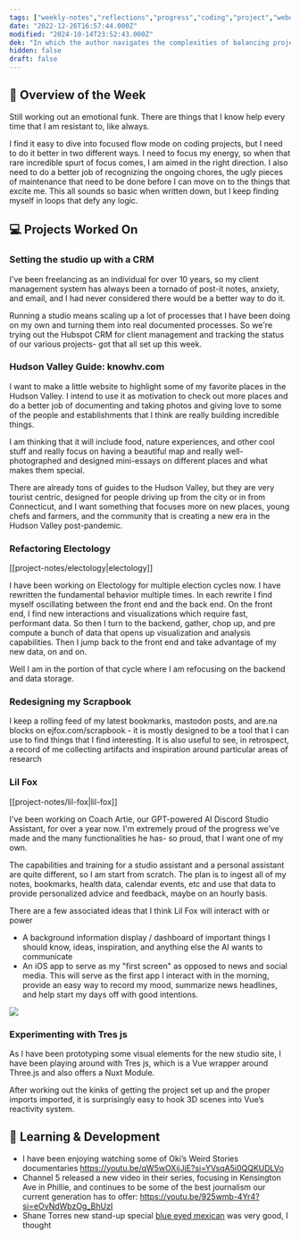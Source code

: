 ```yaml
---
tags: ["weekly-notes","reflections","progress","coding","project","webdesign","vue","data","visualization","design"]
date: "2022-12-26T16:57:44.000Z"
modified: "2024-10-14T23:52:43.000Z"
dek: "In which the author navigates the complexities of balancing project management, coding challenges, and personal AI development while exploring new ways to showcase the Hudson Valley and enhance personal organization."
hidden: false
draft: false
---
```

## 🌟 Overview of the Week

Still working out an emotional funk. There are things that I know help every time that I am resistant to, like always.

I find it easy to dive into focused flow mode on coding projects, but I need to do it better in two different ways. I need to focus my energy, so when that rare incredible spurt of focus comes, I am aimed in the right direction. I also need to do a better job of recognizing the ongoing chores, the ugly pieces of maintenance that need to be done before I can move on to the things that excite me. This all sounds so basic when written down, but I keep finding myself in loops that defy any logic.

## 💻 Projects Worked On

### Setting the studio up with a CRM

I've been freelancing as an individual for over 10 years, so my client management system has always been a tornado of post-it notes, anxiety, and email, and I had never considered there would be a better way to do it.

Running a studio means scaling up a lot of processes that I have been doing on my own and turning them into real documented processes. So we're trying out the Hubspot CRM for client management and tracking the status of our various projects- got that all set up this week.

### Hudson Valley Guide: knowhv.com

I want to make a little website to highlight some of my favorite places in the Hudson Valley. I intend to use it as motivation to check out more places and do a better job of documenting and taking photos and giving love to some of the people and establishments that I think are really building incredible things.

I am thinking that it will include food, nature experiences, and other cool stuff and really focus on having a beautiful map and really well-photographed and designed mini-essays on different places and what makes them special.

There are already tons of guides to the Hudson Valley, but they are very tourist centric, designed for people driving up from the city or in from Connecticut, and I want something that focuses more on new places, young chefs and farmers, and the community that is creating a new era in the Hudson Valley post-pandemic.

### Refactoring Electology

[[project-notes/electology|electology]]

I have been working on Electology for multiple election cycles now. I have rewritten the fundamental behavior multiple times. In each rewrite I find myself oscillating between the front end and the back end. On the front end, I find new interactions and visualizations which require fast, performant data. So then I turn to the backend, gather, chop up, and pre compute a bunch of data that opens up visualization and analysis capabilities. Then I jump back to the front end and take advantage of my new data, on and on.

Well I am in the portion of that cycle where I am refocusing on the backend and data storage.

### Redesigning my Scrapbook

I keep a rolling feed of my latest bookmarks, mastodon posts, and are.na blocks on ejfox.com/scrapbook - it is mostly designed to be a tool that I can use to find things that I find interesting. It is also useful to see, in retrospect, a record of me collecting artifacts and inspiration around particular areas of research

### Lil Fox

[[project-notes/lil-fox|lil-fox]]

I've been working on Coach Artie, our GPT-powered AI Discord Studio Assistant, for over a year now. I'm extremely proud of the progress we've made and the many functionalities he has- so proud, that I want one of my own.

The capabilities and training for a studio assistant and a personal assistant are quite different, so I am start from scratch. The plan is to ingest all of my notes, bookmarks, health data, calendar events, etc and use that data to provide personalized advice and feedback, maybe on an hourly basis.

There are a few associated ideas that I think Lil Fox will interact with or power

- A background information display / dashboard of important things I should know, ideas, inspiration, and anything else the AI wants to communicate
- An iOS app to serve as my "first screen" as opposed to news and social media. This will serve as the first app I interact with in the morning, provide an easy way to record my mood, summarize news headlines, and help start my days off with good intentions.

![](http://res.cloudinary.com/ejf/image/upload/v1704946412/Screenshot_2024-01-10_at_11.13.19_PM.png)

### Experimenting with Tres js

As I have been prototyping some visual elements for the new studio site, I have been playing around with Tres js, which is a Vue wrapper around Three.js and also offers a Nuxt Module.

After working out the kinks of getting the project set up and the proper imports imported, it is surprisingly easy to hook 3D scenes into Vue’s reactivity system.

## 📘 Learning & Development
- I have been enjoying watching some of Oki’s Weird Stories documentaries <https://youtu.be/qW5wOXijJjE?si=YVsqA5i0QQKUDLVo>
- Channel 5 released a new video in their series, focusing in Kensington Ave in Phillie, and continues to be some of the best journalism our current generation has to offer: <https://youtu.be/925wmb-4Yr4?si=eOvNdWbzOg_BhUzI>
- Shane Torres new stand-up special [blue eyed mexican](https://www.youtube.com/watch?v=C9mHurqZh_0) was very good, I thought
